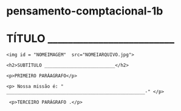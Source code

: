# pensamento-comptacional-1b<!DOCTYPE html>
<html lang="pt" dir="ltr">
<head>
    <meta charset='utf-8'>
    <title>Título</title>
    <!---
Esse título é o que vai aparecer na aba da página
--->
    <link rel="stylesheet" href="style.css">
  
</head>
 <body>
    <h1>TÍTULO _________________________</h1>
   
  <!---
O tÍTULO h1 É O TÍTULO PRINCIPAL DO SEU SITE 
--->
   
    <img id = "NOMEIMAGEM"  src="NOMEIARQUIVO.jpg">
   
   <!---
Para colocar uma imagem;
-  precisa adicionar ela como arquivo no github,
- criar um identificador para ela id="nomedaimagem"
- usar src para busca da imagem -> src="NOMEDOARQUIVO.JPG"
--->
   
    <h2>SUBTÍTULO __________________________</h2>
    
    <p>PRIMEIRO PARÁAGRAFO</p>

    <p> Nossa missão é: " ___________________________________________________-" </p>

     <p>TERCEIRO PARÁGRAFO .</p>
    
 </body>
</html>

